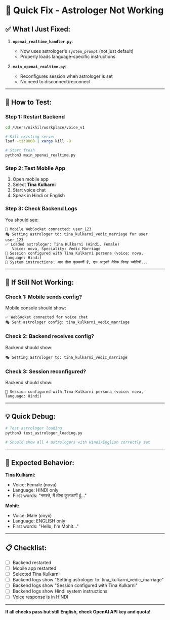 # 🔧 Quick Fix - Astrologer Not Working

## ✅ What I Just Fixed:

1. **`openai_realtime_handler.py`**:
   - Now uses astrologer's `system_prompt` (not just default)
   - Properly loads language-specific instructions

2. **`main_openai_realtime.py`**:
   - Reconfigures session when astrologer is set
   - No need to disconnect/reconnect

---

## 🚀 How to Test:

### **Step 1: Restart Backend**
```bash
cd /Users/nikhil/workplace/voice_v1

# Kill existing server
lsof -ti:8000 | xargs kill -9

# Start fresh
python3 main_openai_realtime.py
```

### **Step 2: Test Mobile App**
1. Open mobile app
2. Select **Tina Kulkarni**
3. Start voice chat
4. Speak in Hindi or English

### **Step 3: Check Backend Logs**

You should see:
```
📱 Mobile WebSocket connected: user_123
🎭 Setting astrologer to: tina_kulkarni_vedic_marriage for user user_123
✅ Loaded astrologer: Tina Kulkarni (Hindi, Female)
   Voice: nova, Speciality: Vedic Marriage
🔧 Session configured with Tina Kulkarni persona (voice: nova, language: Hindi)
📝 System instructions: आप तीना कुलकर्णी हैं, एक अनुभवी वैदिक विवाह ज्योतिषी...
```

---

## 🐛 If Still Not Working:

### **Check 1: Mobile sends config?**
Mobile console should show:
```
✅ WebSocket connected for voice chat
🎭 Sent astrologer config: tina_kulkarni_vedic_marriage
```

### **Check 2: Backend receives config?**
Backend should show:
```
🎭 Setting astrologer to: tina_kulkarni_vedic_marriage
```

### **Check 3: Session reconfigured?**
Backend should show:
```
🔧 Session configured with Tina Kulkarni persona (voice: nova, language: Hindi)
```

---

## 💡 Quick Debug:

```bash
# Test astrologer loading
python3 test_astrologer_loading.py

# Should show all 4 astrologers with Hindi/English correctly set
```

---

## 🎯 Expected Behavior:

**Tina Kulkarni:**
- Voice: Female (nova)
- Language: HINDI only
- First words: "नमस्ते, मैं तीना कुलकर्णी हूं..."

**Mohit:**
- Voice: Male (onyx)
- Language: ENGLISH only
- First words: "Hello, I'm Mohit..."

---

## 📋 Checklist:

- [ ] Backend restarted
- [ ] Mobile app restarted
- [ ] Selected Tina Kulkarni
- [ ] Backend logs show "Setting astrologer to: tina_kulkarni_vedic_marriage"
- [ ] Backend logs show "Session configured with Tina Kulkarni"
- [ ] Backend logs show Hindi system instructions
- [ ] Voice response is in HINDI

---

**If all checks pass but still English, check OpenAI API key and quota!**
